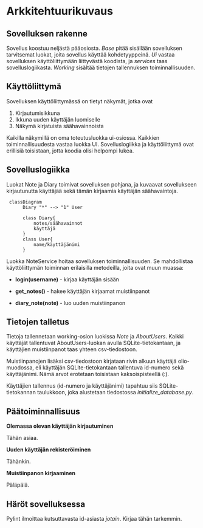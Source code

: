 # Arkkitehtuurikuvaus #

## Sovelluksen rakenne ##

Sovellus koostuu neljästä pääosiosta. *Base* pitää sisällään sovelluksen tarvitsemat luokat, joita sovellus käyttää kohdetyyppeinä. *Ui* vastaa sovelluksen käyttöliittymään liittyvästä koodista, ja *services* taas sovelluslogiikasta. *Working* sisältää tietojen tallennuksen toiminnallisuuden.

## Käyttöliittymä ##

Sovelluksen käyttöliittymässä on tietyt näkymät, jotka ovat

1. Kirjautumisikkuna
2. Ikkuna uuden käyttäjän luomiselle
3. Näkymä kirjatuista säähavainnoista

Kaikilla näkymillä on oma toteutusluokka ui-osiossa. Kaikkien toiminnallisuudesta vastaa luokka UI. Sovelluslogiikka ja käyttöliittymä ovat erillisiä toisistaan, jotta koodia olisi helpompi lukea.

## Sovelluslogiikka ##

Luokat Note ja Diary toimivat sovelluksen pohjana, ja kuvaavat sovellukseen kirjautunutta käyttäjää sekä tämän kirjaamia käyttäjän säähavaintoja.


```mermaid
 classDiagram
      Diary "*" --> "1" User
     
      class Diary{
          notes/säähavainnot
          käyttäjä
      }
      class User{
          name/käyttäjänimi
      }
```

Luokka NoteService hoitaa sovelluksen toiminnallisuuden. Se mahdollistaa käyttöliittymän toiminnan erilaisilla metodeilla, joita ovat muun muassa:

- **login(username)** - kirjaa käyttäjän sisään

- **get_notes()** - hakee käyttäjän kirjaamat muistiinpanot

- **diary_note(note)** - luo uuden muistiinpanon

## Tietojen talletus ##

Tietoja tallennetaan working-osion luokissa *Note* ja *AboutUsers*. Kaikki käyttäjät tallentuvat AboutUsers-luokan avulla SQLite-tietokantaan, ja käyttäjien muistiinpanot taas yhteen csv-tiedostoon.

Muistiinpanojen lisäksi csv-tiedostoon kirjataan rivin alkuun käyttäjä olio-muodossa, eli käyttäjän SQLite-tietokantaan tallentuva id-numero sekä käyttäjänimi. Nämä arvot erotetaan toisistaan kaksoispisteellä (:).

Käyttäjien tallennus (id-numero ja käyttäjänimi) tapahtuu siis SQLite-tietokannan taulukkoon, joka alustetaan tiedostossa *initialize_database.py*.

## Päätoiminnallisuus ##

**Olemassa olevan käyttäjän kirjautuminen**

Tähän asiaa.

**Uuden käyttäjän rekisteröiminen**

Tähänkin.

**Muistiinpanon kirjaaminen**

Päläpälä.

## Häröt sovelluksessa ##

Pylint ilmoittaa kutsuttavasta id-asiasta *jotain*. Kirjaa tähän tarkemmin.
